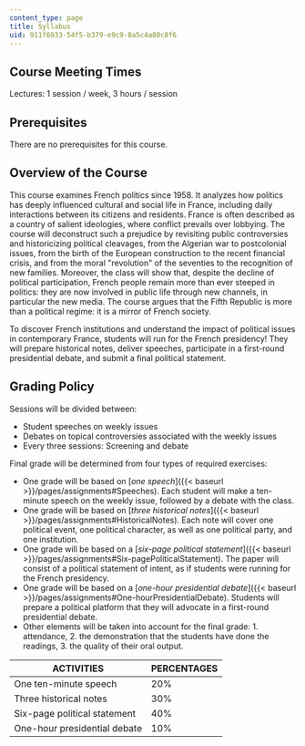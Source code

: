 ```yaml
---
content_type: page
title: Syllabus
uid: 911f6933-54f5-b379-e9c9-0a5c4a80c8f6
---
```


Course Meeting Times
--------------------

Lectures: 1 session / week, 3 hours / session

Prerequisites
-------------

There are no prerequisites for this course.

Overview of the Course
----------------------

This course examines French politics since 1958. It analyzes how politics has deeply influenced cultural and social life in France, including daily interactions between its citizens and residents. France is often described as a country of salient ideologies, where conflict prevails over lobbying. The course will deconstruct such a prejudice by revisiting public controversies and historicizing political cleavages, from the Algerian war to postcolonial issues, from the birth of the European construction to the recent financial crisis, and from the moral "revolution" of the seventies to the recognition of new families. Moreover, the class will show that, despite the decline of political participation, French people remain more than ever steeped in politics: they are now involved in public life through new channels, in particular the new media. The course argues that the Fifth Republic is more than a political regime: it is a mirror of French society.

To discover French institutions and understand the impact of political issues in contemporary France, students will run for the French presidency! They will prepare historical notes, deliver speeches, participate in a first-round presidential debate, and submit a final political statement.

Grading Policy
--------------

Sessions will be divided between:

*   Student speeches on weekly issues
*   Debates on topical controversies associated with the weekly issues
*   Every three sessions: Screening and debate

Final grade will be determined from four types of required exercises:

*   One grade will be based on [_one speech_]({{< baseurl >}}/pages/assignments#Speeches). Each student will make a ten-minute speech on the weekly issue, followed by a debate with the class.
*   One grade will be based on [_three historical notes_]({{< baseurl >}}/pages/assignments#HistoricalNotes). Each note will cover one political event, one political character, as well as one political party, and one institution.
*   One grade will be based on a [_six-page political statement_]({{< baseurl >}}/pages/assignments#Six-pagePoliticalStatement). The paper will consist of a political statement of intent, as if students were running for the French presidency.
*   One grade will be based on a [_one-hour presidential debate_]({{< baseurl >}}/pages/assignments#One-hourPresidentialDebate). Students will prepare a political platform that they will advocate in a first-round presidential debate.
*   Other elements will be taken into account for the final grade: 1. attendance, 2. the demonstration that the students have done the readings, 3. the quality of their oral output.

| ACTIVITIES | PERCENTAGES |
| --- | --- |
| One ten-minute speech | 20% |
| Three historical notes | 30% |
| Six-page political statement | 40% |
| One-hour presidential debate | 10%